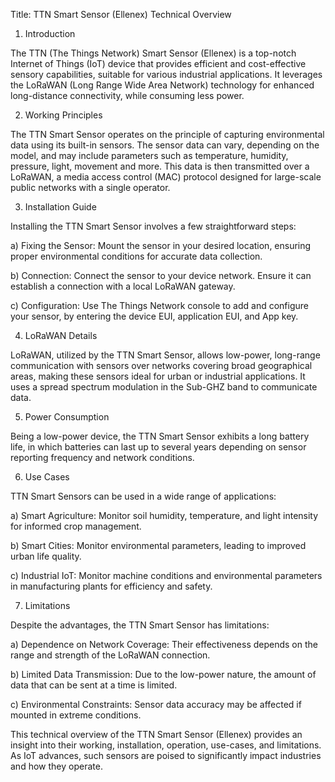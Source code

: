 Title: TTN Smart Sensor (Ellenex) Technical Overview

1. Introduction

The TTN (The Things Network) Smart Sensor (Ellenex) is a top-notch Internet of Things (IoT) device that provides efficient and cost-effective sensory capabilities, suitable for various industrial applications. It leverages the LoRaWAN (Long Range Wide Area Network) technology for enhanced long-distance connectivity, while consuming less power.

2. Working Principles

The TTN Smart Sensor operates on the principle of capturing environmental data using its built-in sensors. The sensor data can vary, depending on the model, and may include parameters such as temperature, humidity, pressure, light, movement and more. This data is then transmitted over a LoRaWAN, a media access control (MAC) protocol designed for large-scale public networks with a single operator.

3. Installation Guide

Installing the TTN Smart Sensor involves a few straightforward steps:

a) Fixing the Sensor: Mount the sensor in your desired location, ensuring proper environmental conditions for accurate data collection.

b) Connection: Connect the sensor to your device network. Ensure it can establish a connection with a local LoRaWAN gateway.

c) Configuration: Use The Things Network console to add and configure your sensor, by entering the device EUI, application EUI, and App key.

4. LoRaWAN Details

LoRaWAN, utilized by the TTN Smart Sensor, allows low-power, long-range communication with sensors over networks covering broad geographical areas, making these sensors ideal for urban or industrial applications. It uses a spread spectrum modulation in the Sub-GHZ band to communicate data.

5. Power Consumption

Being a low-power device, the TTN Smart Sensor exhibits a long battery life, in which batteries can last up to several years depending on sensor reporting frequency and network conditions.

6. Use Cases

TTN Smart Sensors can be used in a wide range of applications:

a) Smart Agriculture: Monitor soil humidity, temperature, and light intensity for informed crop management.

b) Smart Cities: Monitor environmental parameters, leading to improved urban life quality.

c) Industrial IoT: Monitor machine conditions and environmental parameters in manufacturing plants for efficiency and safety.

7. Limitations 

Despite the advantages, the TTN Smart Sensor has limitations:

a) Dependence on Network Coverage: Their effectiveness depends on the range and strength of the LoRaWAN connection.

b) Limited Data Transmission: Due to the low-power nature, the amount of data that can be sent at a time is limited.

c) Environmental Constraints: Sensor data accuracy may be affected if mounted in extreme conditions.

This technical overview of the TTN Smart Sensor (Ellenex) provides an insight into their working, installation, operation, use-cases, and limitations. As IoT advances, such sensors are poised to significantly impact industries and how they operate.